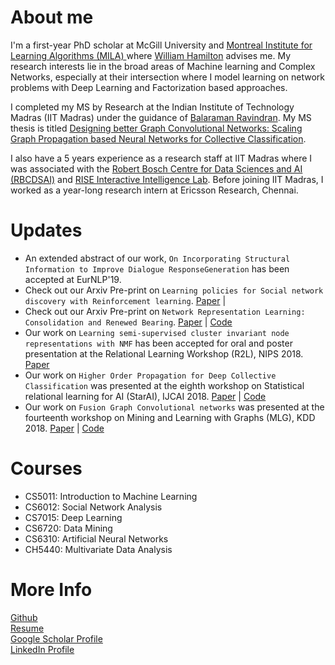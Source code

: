 # About me
I'm a first-year PhD scholar at McGill University and <a href="https://mila.quebec/en/"> Montreal Institute for Learning Algorithms (MILA) </a> where <a href="https://williamleif.github.io/"> William Hamilton</a> advises me. My research interests lie in the broad areas of Machine learning and Complex Networks, especially at their intersection where I model learning on network problems with Deep Learning and Factorization based approaches.  

I completed my MS by Research at the Indian Institute of Technology Madras (IIT Madras) under the guidance of <a href="https://www.cse.iitm.ac.in/~ravi/">Balaraman Ravindran</a>. My MS thesis is titled <a href="https://priyeshv.github.io/MS_Thesis.pdf"> Designing better Graph Convolutional Networks: Scaling Graph Propagation based Neural Networks for Collective Classification</a>. 

I also have a 5 years experience as a research staff at IIT Madras where I was associated with the <a href="https://rbc-dsai.iitm.ac.in/">Robert Bosch Centre for Data Sciences and AI (RBCDSAI)</a> and <a href="https://rise-iil.github.io/">RISE Interactive Intelligence Lab</a>. Before joining IIT Madras, I worked as a year-long research intern at Ericsson Research, Chennai. 

 
# Updates
- An extended abstract of our work, `On Incorporating Structural Information to Improve Dialogue ResponseGeneration` has been accepted at EurNLP'19. 
- Check out our Arxiv Pre-print on `Learning policies for Social network discovery with Reinforcement learning`.
 <a href="https://arxiv.org/pdf/1907.11625.pdf">Paper</a> | 
- Check out our Arxiv Pre-print on `Network Representation Learning: Consolidation and Renewed Bearing`.
 <a href="https://arxiv.org/pdf/1905.00987.pdf">Paper</a> | 
 <a href="https://github.com/PriyeshV/NRL_Benchmark">Code</a> <br>
- Our work on `Learning semi-supervised cluster invariant node representations with NMF`
has been accepted for oral and poster presentation at the 
Relational Learning Workshop (R2L), NIPS 2018.
<a href="https://priyeshv.github.io/R2L_SSNMF.pdf">Paper</a> <br>
- Our work on `Higher Order Propagation for Deep Collective Classification` 
was presented at the eighth workshop on Statistical relational learning for AI (StarAI), IJCAI 2018.
 <a href="https://arxiv.org/abs/1805.12421">Paper</a> | 
 <a href="https://github.com/PriyeshV/HOPF">Code</a>
- Our work on `Fusion Graph Convolutional networks` was presented at the 
fourteenth workshop on Mining and Learning with Graphs (MLG), KDD 2018.
 <a href="https://arxiv.org/abs/1805.12528">Paper</a> | 
  <a href="https://github.com/PriyeshV/HOPF">Code</a>
 
 
# Courses
- CS5011: Introduction to Machine Learning
- CS6012: Social Network Analysis
- CS7015: Deep Learning
- CS6720: Data Mining 
- CS6310: Artificial Neural Networks
- CH5440: Multivariate Data Analysis

# More Info
<a href="https://github.com/priyeshv">Github</a> <br>
<a href="https://priyeshv.github.io/Full_CV.pdf">Resume</a> <br>
<a href="https://goo.gl/9jWcbb">Google Scholar Profile</a> <br>
<a href="https://goo.gl/7oApkS">LinkedIn Profile</a>

